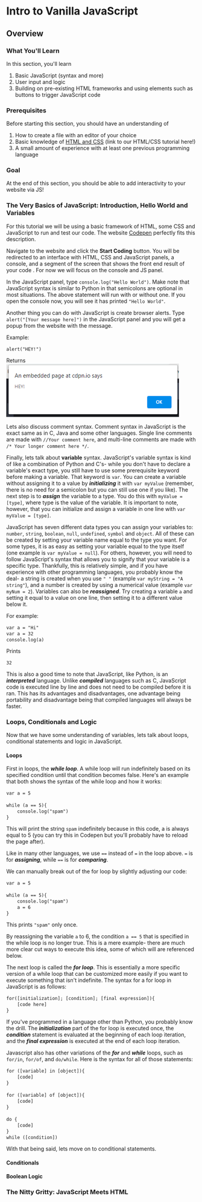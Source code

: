 
# Intro to Vanilla JavaScript
## Overview

### What You'll Learn
In this section, you'll learn
1. Basic JavaScript (syntax and more)
2. User input and logic
3. Building on pre-existing HTML frameworks and using elements such as buttons to trigger JavaScript code

### Prerequisites
Before starting this section, you should have an understanding of
1. How to create a file with an editor of your choice
2. Basic knowledge of [HTML and CSS](Link) (link to our HTML/CSS tutorial here!)<!-- nav to html css tut !-->
3. A small amount of experience with at least one previous programming language

### Goal
At the end of this section, you should be able to add interactivity to your website via JS!

### The Very Basics of JavaScript: Introduction, Hello World and Variables
For this tutorial we will be using a basic framework of HTML, some CSS and JavaScript to run and test our code. The website [Codepen](https://www.codepen.io/) perfectly fits this description.

Navigate to the website and click the **Start Coding** button. You will be redirected to an interface with HTML, CSS and JavaScript panels, a console, and a segment of the screen that shows the front end result of your code <!-- last part needs to be reworded idk how to describe it !-->. For now we will focus on the console and JS panel.

In the JavaScript panel, type ```console.log("Hello World")```. Make note that JavaScript syntax is similar to Python in that semicolons are optional in most situations. The above statement will run with or without one. If you open the console now, you will see it has printed ```"Hello World"```.

Another thing you can do with JavaScript is create browser alerts. Type ```alert("[Your message here]")``` in the JavaScript panel and you will get a popup from the website with the message.

Example:
```
alert("HEY!")
```
Returns
<br />
![--](img/Alert.PNG)

Lets also discuss comment syntax. Comment syntax in JavaScript is the exact same as in C, Java and some other languages. Single line comments are made with ```//Your comment here```, and multi-line comments are made with ```/* Your longer comment here */```.

Finally, lets talk about **variable** syntax. JavaScript's variable syntax is kind of like a combination of Python and C's- while you don't have to declare a variable's exact type, you still have to use some prerequisite keyword before making a variable. That keyword is ```var```. You can create a variable without assigning it to a value by ***initializing*** it with ```var myValue``` (remember, there is no need for a semicolon but you can still use one if you like). The next step is to ***assign*** the variable to a type. You do this with ```myValue = [type]```, where type is the value of the variable. It is important to note, however, that you can initialize and assign a variable in one line with ```var myValue = [type]```.

JavaScript has seven different data types you can assign your variables to: ```number```,  ```string```,  ```boolean```,  ```null```,  ```undefined```,  ```symbol``` and  ```object```. All of these can be created by setting your variable name equal to the type you want. For some types, it is as easy as setting your variable equal to the type itself (one example is ```var myValue = null```). For others, however, you will need to follow JavaScript's syntax that allows you to signify that your variable is a specific type. Thankfully, this is relatively simple, and if you have experience with other programming languages, you probably know the deal- a string is created when you use ```" "``` (example ```var myString = "A string"```), and a number is created by using a numerical value (example ```var myNum = 2```). Variables can also be ***reassigned***. Try creating a variable ```a``` and setting it equal to a value on one line, then setting it to a different value below it.

For example:
```
var a = "Hi"
var a = 32
console.log(a)
```
Prints
```
32
```

This is also a good time to note that JavaScript, like Python, is an ***interpreted*** language. Unlike ***compiled*** languages such as C, JavaScript code is executed line by line and does not need to be compiled before it is ran. This has its advantages and disadvantages, one advantage being portability and disadvantage being that compiled languages will always be faster.

### Loops, Conditionals and Logic

Now that we have some understanding of variables, lets talk about loops, conditional statements and logic in JavaScript.

#### Loops
First in loops, the ***while loop***. A while loop will run indefinitely based on its specified condition until that condition becomes false. Here's an example that both shows the syntax of the while loop and how it works:

```
var a = 5

while (a == 5){
    console.log("spam")
}
```
This will print the string ```spam``` indefinitely because in this code, a is always equal to 5 (you can try this in Codepen but you'll probably have to reload the page after).

Like in many other languages, we use ```==``` instead of ```=``` in the loop above. ```=``` is for ***assigning***, while ```==``` is for ***comparing***.

We can manually break out of the for loop by slightly adjusting our code:
```
var a = 5

while (a == 5){
    console.log("spam")
    a = 6
}
```
This prints ```"spam"``` only once.

By reassigning the variable ```a``` to 6, the condition ```a == 5``` that is specified in the while loop is no longer true. This is a mere example- there are much more clear cut ways to execute this idea, some of which will are referenced below.

The next loop is called the ***for loop***. This is essentially a more specific version of a while loop that can be customized more easily if you want to execute something that isn't indefinite. The syntax for a for loop in JavaScript is as follows:
```
for([initialization]; [condition]; [final expression]){
    [code here]
}
```
If you've programmed in a language other than Python, you probably know the drill. The ***initialization*** part of the for loop is executed once, the ***condition*** statement is evaluated at the beginning of each loop iteration, and the ***final expression*** is executed at the end of each loop iteration.

Javascript also has other variations of the ***for*** and ***while*** loops, such as ```for/in```,
```for/of```, and ```do/while```. Here is the syntax for all of those statements:

```
for ([variable] in [object]){
    [code]
}

for ([variable] of [object]){
    [code]
}

do {
    [code]
}
while ([condition])
```

With that being said, lets move on to conditional statements.

#### Conditionals



#### Boolean Logic

### The Nitty Gritty: JavaScript Meets HTML
